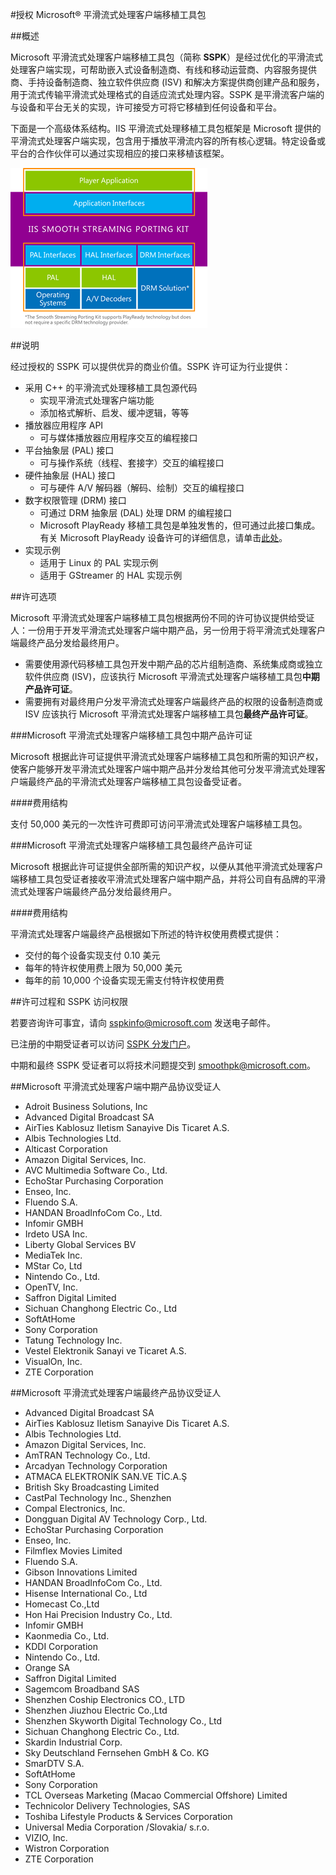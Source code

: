 <properties 
	pageTitle="授权 Microsoft® 平滑流式处理客户端移植工具包" 
	description="了解如何为 Microsoft® 平滑流式处理客户端移植工具包授权。" 
	services="media-services" 
	documentationCenter="" 
	authors="xpouyat,vsood" 
	manager="erikre" 
	editor=""/>  


<tags
	ms.service="media-services"
	ms.date="06/22/2016"  
	wacn.date="08/22/2016"/>

#授权 Microsoft® 平滑流式处理客户端移植工具包

##概述

Microsoft 平滑流式处理客户端移植工具包（简称 **SSPK**）是经过优化的平滑流式处理客户端实现，可帮助嵌入式设备制造商、有线和移动运营商、内容服务提供商、手持设备制造商、独立软件供应商 (ISV) 和解决方案提供商创建产品和服务，用于流式传输平滑流式处理格式的自适应流式处理内容。SSPK 是平滑流客户端的与设备和平台无关的实现，许可接受方可将它移植到任何设备和平台。

下面是一个高级体系结构。IIS 平滑流式处理移植工具包框架是 Microsoft 提供的平滑流式处理客户端实现，包含用于播放平滑流内容的所有核心逻辑。特定设备或平台的合作伙伴可以通过实现相应的接口来移植该框架。

![SSPK](./media/media-services-sspk/sspk-arch.png)

##说明

经过授权的 SSPK 可以提供优异的商业价值。SSPK 许可证为行业提供：

- 采用 C++ 的平滑流式处理移植工具包源代码 
  - 实现平滑流式处理客户端功能
  - 添加格式解析、启发、缓冲逻辑，等等
- 播放器应用程序 API 
  -	可与媒体播放器应用程序交互的编程接口
- 平台抽象层 (PAL) 接口 
  -	可与操作系统（线程、套接字）交互的编程接口
- 硬件抽象层 (HAL) 接口 
  -	可与硬件 A/V 解码器（解码、绘制）交互的编程接口
- 数字权限管理 (DRM) 接口 
  -	可通过 DRM 抽象层 (DAL) 处理 DRM 的编程接口
  -	Microsoft PlayReady 移植工具包是单独发售的，但可通过此接口集成。有关 Microsoft PlayReady 设备许可的详细信息，请单击[此处](http://www.microsoft.com/playready/licensing/device_technology.mspx#pddipdl)。
- 实现示例 
  -	适用于 Linux 的 PAL 实现示例
  -	适用于 GStreamer 的 HAL 实现示例

##许可选项

Microsoft 平滑流式处理客户端移植工具包根据两份不同的许可协议提供给受证人：一份用于开发平滑流式处理客户端中期产品，另一份用于将平滑流式处理客户端最终产品分发给最终用户。
 
- 需要使用源代码移植工具包开发中期产品的芯片组制造商、系统集成商或独立软件供应商 (ISV)，应该执行 Microsoft 平滑流式处理客户端移植工具包**中期产品许可证**。
- 需要拥有对最终用户分发平滑流式处理客户端最终产品的权限的设备制造商或 ISV 应该执行 Microsoft 平滑流式处理客户端移植工具包**最终产品许可证**。

###Microsoft 平滑流式处理客户端移植工具包中期产品许可证

Microsoft 根据此许可证提供平滑流式处理客户端移植工具包和所需的知识产权，使客户能够开发平滑流式处理客户端中期产品并分发给其他可分发平滑流式处理客户端最终产品的平滑流式处理客户端移植工具包设备受证者。

####费用结构

支付 50,000 美元的一次性许可费即可访问平滑流式处理客户端移植工具包。

###Microsoft 平滑流式处理客户端移植工具包最终产品许可证

Microsoft 根据此许可证提供全部所需的知识产权，以便从其他平滑流式处理客户端移植工具包受证者接收平滑流式处理客户端中期产品，并将公司自有品牌的平滑流式处理客户端最终产品分发给最终用户。

####费用结构

平滑流式处理客户端最终产品根据如下所述的特许权使用费模式提供：

- 交付的每个设备实现支付 0.10 美元
- 每年的特许权使用费上限为 50,000 美元
- 每年的前 10,000 个设备实现无需支付特许权使用费 

##许可过程和 SSPK 访问权限

若要咨询许可事宜，请向 [sspkinfo@microsoft.com](mailto:sspkinfo@microsoft.com) 发送电子邮件。

已注册的中期受证者可以访问 [SSPK 分发门户](https://microsoft.sharepoint.com/teams/SSPKDOWNLOAD/)。

中期和最终 SSPK 受证者可以将技术问题提交到 [smoothpk@microsoft.com](mailto:smoothpk@microsoft.com)。

##Microsoft 平滑流式处理客户端中期产品协议受证人

- Adroit Business Solutions, Inc
- Advanced Digital Broadcast SA
- AirTies Kablosuz Iletism Sanayive Dis Ticaret A.S.
- Albis Technologies Ltd.
- Alticast Corporation
- Amazon Digital Services, Inc.
- AVC Multimedia Software Co., Ltd.
- EchoStar Purchasing Corporation
- Enseo, Inc.
- Fluendo S.A.
- HANDAN BroadInfoCom Co., Ltd.
- Infomir GMBH
- Irdeto USA Inc.
- Liberty Global Services BV
- MediaTek Inc.
- MStar Co, Ltd
- Nintendo Co., Ltd.
- OpenTV, Inc.
- Saffron Digital Limited
- Sichuan Changhong Electric Co., Ltd
- SoftAtHome
- Sony Corporation
- Tatung Technology Inc.
- Vestel Elektronik Sanayi ve Ticaret A.S.
- VisualOn, Inc.
- ZTE Corporation

##Microsoft 平滑流式处理客户端最终产品协议受证人

- Advanced Digital Broadcast SA
- AirTies Kablosuz Iletism Sanayive Dis Ticaret A.S.
- Albis Technologies Ltd.
- Amazon Digital Services, Inc.
- AmTRAN Technology Co., Ltd.
- Arcadyan Technology Corporation
- ATMACA ELEKTRONİK SAN.VE TİC.A.Ş
- British Sky Broadcasting Limited
- CastPal Technology Inc., Shenzhen
- Compal Electronics, Inc.
- Dongguan Digital AV Technology Corp., Ltd.
- EchoStar Purchasing Corporation
- Enseo, Inc.
- Filmflex Movies Limited
- Fluendo S.A.
- Gibson Innovations Limited
- HANDAN BroadInfoCom Co., Ltd.
- Hisense International Co., Ltd
- Homecast Co.,Ltd
- Hon Hai Precision Industry Co., Ltd.
- Infomir GMBH
- Kaonmedia Co., Ltd.
- KDDI Corporation
- Nintendo Co., Ltd.
- Orange SA
- Saffron Digital Limited
- Sagemcom Broadband SAS
- Shenzhen Coship Electronics CO., LTD
- Shenzhen Jiuzhou Electric Co.,Ltd
- Shenzhen Skyworth Digital Technology Co., Ltd
- Sichuan Changhong Electric Co., Ltd.
- Skardin Industrial Corp.
- Sky Deutschland Fernsehen GmbH & Co. KG
- SmarDTV S.A.
- SoftAtHome
- Sony Corporation
- TCL Overseas Marketing (Macao Commercial Offshore) Limited
- Technicolor Delivery Technologies, SAS
- Toshiba Lifestyle Products & Services Corporation
- Universal Media Corporation /Slovakia/ s.r.o.
- VIZIO, Inc.
- Wistron Corporation
- ZTE Corporation

<!---HONumber=Mooncake_0815_2016-->